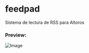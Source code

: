 feedpad
=======

Sistema de lectura de RSS para Altoros

### Preview: 

![Image](http://i.imgur.com/IqffT1B.jpg)
